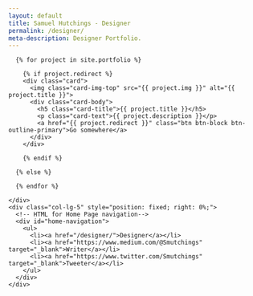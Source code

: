 ```yaml
---
layout: default
title: Samuel Hutchings - Designer
permalink: /designer/
meta-description: Designer Portfolio.
---
```


  <div class="container">
  <div class="row full-height">
    <div class="col-lg-7 col-left-scroll">

      {% for project in site.portfolio %}

        {% if project.redirect %}
        <div class="card">
          <img class="card-img-top" src="{{ project.img }}" alt="{{ project.title }}">
          <div class="card-body">
            <h5 class="card-title">{{ project.title }}</h5>
            <p class="card-text">{{ project.description }}</p>
            <a href="{{ project.redirect }}" class="btn btn-block btn-outline-primary">Go somewhere</a>
          </div>
        </div>

        {% endif %}

      {% else %}

      {% endfor %}

    </div>
    <div class="col-lg-5" style="position: fixed; right: 0%;">
      <!-- HTML for Home Page navigation-->
      <div id="home-navigation">
        <ul>
          <li><a href="/designer/">Designer</a></li>
          <li><a href="https://www.medium.com/@Smutchings" target="_blank">Writer</a></li>
          <li><a href="https://www.twitter.com/Smutchings" target="_blank">Tweeter</a></li>
        </ul>
      </div>
    </div>
  </div>
</div>
